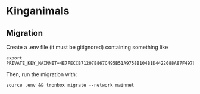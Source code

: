 # Kinganimals

## Migration
Create a .env file (it must be gitignored) containing something like

```
export PRIVATE_KEY_MAINNET=4E7FECCB71207B867C495B51A9758B104B1D4422088A87F4978BE64636656243
```

Then, run the migration with:
```
source .env && tronbox migrate --network mainnet
```
